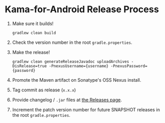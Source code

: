 Kama-for-Android Release Process
=================================

 1. Make sure it builds!

        gradlew clean build

 2. Check the version number in the root `gradle.properties`.
 3. Make the release!

        gradlew clean generateReleaseJavadoc uploadArchives -DisRelease=true -PnexusUsername={username} -PnexusPassword={password}

 4. Promote the Maven artifact on Sonatype's OSS Nexus install.
 5. Tag commit as release (`x.x.x`)
 6. Provide changelog / `.jar` files at [the Releases page](https://github.com/Label305/Kama-for-Android/releases).
 7. Increment the patch version number for future SNAPSHOT releases in the root `gradle.properties`.